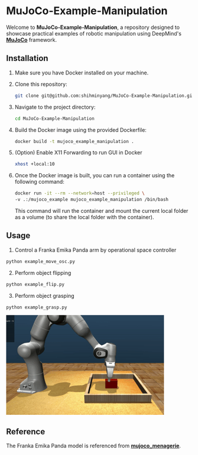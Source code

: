 # MuJoCo-Example-Manipulation

Welcome to **MuJoCo-Example-Manipulation**, a repository designed to showcase practical examples of robotic manipulation using DeepMind's **[MuJoCo](https://github.com/google-deepmind/mujoco)** framework.

## Installation

1. Make sure you have Docker installed on your machine.

2. Clone this repository:

    ```bash
    git clone git@github.com:shihminyang/MuJoCo-Example-Manipulation.git
    ```

3. Navigate to the project directory:

    ```bash
    cd MuJoCo-Example-Manipulation
    ```

4. Build the Docker image using the provided Dockerfile:

    ```bash
    docker build -t mujoco_example_manipulation .
    ```

5. (Option) Enable X11 Forwarding to run GUI in Docker
    ```bash
    xhost +local:10
    ```

6. Once the Docker image is built, you can run a container using the following command:

    ```bash
    docker run -it --rm --network=host --privileged \
	-v .:/mujoco_example mujoco_example_manipulation /bin/bash
    ```
    This command will run the container and mount the current local folder as a volume (to share the local folder with the container).


## Usage

1. Control a Franka Emika Panda arm by operational space controller
```bash
python example_move_osc.py
```


2. Perform object flipping
```bash
python example_flip.py
```
3. Perform object grasping
```bash
python example_grasp.py
```

![](docs/images/example_grasp.gif)


## Reference
The Franka Emika Panda model is referenced from **[mujoco_menagerie](https://github.com/google-deepmind/mujoco_menagerie)**.
